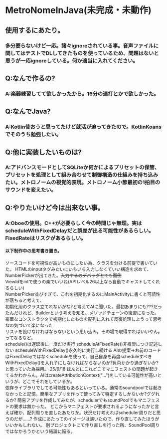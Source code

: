 # MetroNomeInJava(未完成・未動作)

## 使用するにあたり。
### 多分要らないけど一応。諸々ignoreされている事。音声ファイルに関してはテストでDLしてきたものを使っているため、問題はないと思うが一応ignoreしている。何か適当に入れてください。

## Q:なんで作るの?
###    A:楽器練習してて欲しかったから。16分の連打とかで欲しかった。

## Q:なんでJava?
###    A:Kotlin使おうと思ってたけど就活が迫ってきたので。KotlinKoansでそのうち勉強したい。

## Q:他に実装したいものは?
###    A:アドバンスモードとしてSQLiteか何かによるプリセットの保管、プリセットを処理として組み合わせて制御構造の仕組みを持ち込みたい。メトロノームの視覚的表現。メトロノーム小節最初の1拍目のサウンドを変えたい。

## Q:やりたいけど今は出来ない事。
### A:Oboeの使用。C++が必要らしく今の時間じゃ無理。実はscheduleWithFixedDelayだと誤差が出る可能性があるらしい。FixedRateはリスクがあるらしい。

#### 以下制作中の思考書き置き。
ソースコードを可視性が高いものにしたい為、クラスを分ける前提で書いていた。
HTMLのinputタグみたいにいちいち入力しなくていい構造を求めて、NumberPickerが出てきた。~~入力するのデバッグとても面倒~~  
ViewIdをintで使うの楽でいいね(APIレベル26以上なら自動でキャストしてくれるらしい)  
NumberPicker並びすぎて、これを初期化するのにMainActivityに書くと可読性が落ちると考えて、  
初期化用のクラス立てれないかな?と考えてAIに聞いた。最初あまりにも???だったんだけれど、Builderという考えを知る。メソッドチェーンの復習になった。  
豪華なコンストラクタで初期化したものを配列に入れて反復処理しようって思考なの気づいて楽になった  
リスナを設けなければならないという思い込み。その場で取得すればいいやん。ってなるなど。  
schedule()は遅延後に一度だけ実行
scheduleAtFixedRate()非推奨につき記述しない
schesuleWithFixedDelay()永久的に実行し続ける
AIの提案->お前のコードはFixedDelayではなくscheduleを使って、自己自身を再度scheduleすべき
WithFixedDelay()を入れ子にしなければならないのか?負荷かかり過ぎないか?と思っていた為採用。
25/9/18:ほんとにこれどこでマニフェストの問題が起きてるかわからん。AIはcreateAttributionContext("…")をしている可能性が高いというが、どこでそれをしているか。  
依存ライブラリでしてる可能性もあるといっている。通常のsoundpoolでは起きなかったと記憶。簡単なアプリを作って使ってみて特定するしかないか?ググれるか?
簡易アプリを作成してみたが、schedulerでもsoundPoolでもマニフェストの要求は無かった。
どこからマニフェストが要求されるようになったかと言えば確か、配列周りを直したあたりか。状況だけ考えればscheduler周りだと思うのだが……?
作成にあたってのイメージは沸いたので、作り直してみたほうがいいかもしれない。
別プロジェクトにて作り直しを行った所、SoundPool周りではなかろうかという結論に陥る。